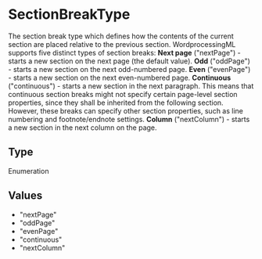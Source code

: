 # SectionBreakType

The section break type which defines how the contents of the current section are placed relative to the previous section.WordprocessingML supports five distinct types of section breaks:**Next page** ("nextPage") - starts a new section on the next page (the default value).**Odd** ("oddPage") - starts a new section on the next odd-numbered page.**Even** ("evenPage") - starts a new section on the next even-numbered page.**Continuous** ("continuous") - starts a new section in the next paragraph.This means that continuous section breaks might not specify certain page-level section properties,since they shall be inherited from the following section.However, these breaks can specify other section properties, such as line numbering and footnote/endnote settings.**Column** ("nextColumn") - starts a new section in the next column on the page.

## Type

Enumeration

## Values

- "nextPage"
- "oddPage"
- "evenPage"
- "continuous"
- "nextColumn"
